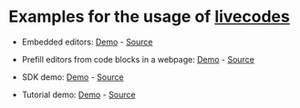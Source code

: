 # Examples for the usage of [livecodes](https://github.com/live-codes/livecodes)

- Embedded editors:
  [Demo](https://live-codes.github.io/livecodes-examples/embed.html) - [Source](https://github.com/live-codes/livecodes-examples/blob/gh-pages/embed.html)

- Prefill editors from code blocks in a webpage:
  [Demo](https://live-codes.github.io/livecodes-examples/prefill-from-code-blocks.html) - [Source](https://github.com/live-codes/livecodes-examples/blob/gh-pages/prefill-from-code-blocks.html)

- SDK demo:
  [Demo](https://live-codes.github.io/livecodes-examples/sdk-demo.html) - [Source](https://github.com/live-codes/livecodes-examples/blob/gh-pages/sdk-demo.html)

- Tutorial demo:
  [Demo](https://live-codes.github.io/livecodes-examples/tutorial-demo.html) - [Source](https://github.com/live-codes/livecodes-examples/blob/gh-pages/tutorial-demo.html)
